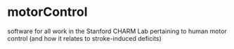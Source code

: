 # motorControl
software for all work in the Stanford CHARM Lab pertaining to human motor control (and how it relates to stroke-induced deficits)
